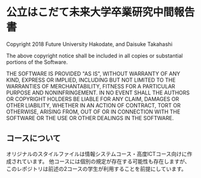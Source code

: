 # 公立はこだて未来大学卒業研究中間報告書

Copyright 2018 Future University Hakodate, and Daisuke Takahashi

The above copyright notice shall be included in all copies or substantial portions of the Software.

THE SOFTWARE IS PROVIDED "AS IS", WITHOUT WARRANTY OF ANY KIND, EXPRESS OR IMPLIED, INCLUDING BUT NOT LIMITED TO THE WARRANTIES OF MERCHANTABILITY, FITNESS FOR A PARTICULAR PURPOSE AND NONINFRINGEMENT. IN NO EVENT SHALL THE AUTHORS OR COPYRIGHT HOLDERS BE LIABLE FOR ANY CLAIM, DAMAGES OR OTHER LIABILITY, WHETHER IN AN ACTION OF CONTRACT, TORT OR OTHERWISE, ARISING FROM, OUT OF OR IN CONNECTION WITH THE SOFTWARE OR THE USE OR OTHER DEALINGS IN THE SOFTWARE.

## コースについて
オリジナルのスタイルファイルは情報システムコース・高度ICTコース向けに作成されています。
他コースには個別の規定が存在する可能性も存在しますが、このレポジトリは前述の2コースの学生が利用することを前提にしています。


